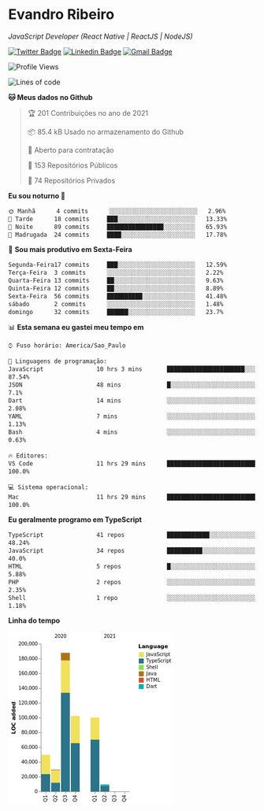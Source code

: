 # Evandro **Ribeiro**

*JavaScript Developer (React Native | ReactJS | NodeJS)*

[![Twitter Badge](https://img.shields.io/badge/-@ribeiroevandro-201B2D?style=flat-square&labelColor=201B2D&logo=twitter&logoColor=white&link=https://twitter.com/ribeiroevandro)](https://twitter.com/ribeiroevandro) 
[![Linkedin Badge](https://img.shields.io/badge/-Evandro%20Ribeiro-201B2D?style=flat-square&logo=Linkedin&logoColor=white&link=https://www.linkedin.com/in/ribeiroevandro)](https://www.linkedin.com/in/ribeiroevandro) 
[![Gmail Badge](https://img.shields.io/badge/-oi@ribeiroevandro.com.br-201B2D?style=flat-square&logo=Gmail&logoColor=white&link=mailto:oi@ribeiroevandro.com.br)](mailto:oi@ribeiroevandro.com.br)


<!--START_SECTION:waka-->
![Profile Views](http://img.shields.io/badge/Visualizac%C3%B5es%20do%20perfil-0-blue)

![Lines of code](https://img.shields.io/badge/Desde%20o%20Hello%20World%20eu%20escrevi-478366%20linhas%20de%20c%C3%B3digo-blue)

**🐱 Meus dados no Github** 

> 🏆 201 Contribuições no ano de 2021
 > 
> 📦 85.4 kB Usado no armazenamento do Github 
 > 
> 💼 Aberto para contratação
 > 
> 📜 153 Repositórios Públicos 
 > 
> 🔑 74 Repositórios Privados  
 > 
**Eu sou noturno 🦉** 

```text
🌞 Manhã      4 commits      ░░░░░░░░░░░░░░░░░░░░░░░░░   2.96% 
🌆 Tarde      18 commits     ███░░░░░░░░░░░░░░░░░░░░░░   13.33% 
🌃 Noite      89 commits     ████████████████░░░░░░░░░   65.93% 
🌙 Madrugada  24 commits     ████░░░░░░░░░░░░░░░░░░░░░   17.78%

```
📅 **Sou mais produtivo em Sexta-Feira** 

```text
Segunda-Feira17 commits     ███░░░░░░░░░░░░░░░░░░░░░░   12.59% 
Terça-Feira  3 commits      ░░░░░░░░░░░░░░░░░░░░░░░░░   2.22% 
Quarta-Feira 13 commits     ██░░░░░░░░░░░░░░░░░░░░░░░   9.63% 
Quinta-Feira 12 commits     ██░░░░░░░░░░░░░░░░░░░░░░░   8.89% 
Sexta-Feira  56 commits     ██████████░░░░░░░░░░░░░░░   41.48% 
sábado       2 commits      ░░░░░░░░░░░░░░░░░░░░░░░░░   1.48% 
domingo      32 commits     ██████░░░░░░░░░░░░░░░░░░░   23.7%

```


📊 **Esta semana eu gastei meu tempo em** 

```text
⌚︎ Fuso horário: America/Sao_Paulo

💬 Linguagens de programação: 
JavaScript               10 hrs 3 mins       ██████████████████████░░░   87.54% 
JSON                     48 mins             █░░░░░░░░░░░░░░░░░░░░░░░░   7.1% 
Dart                     14 mins             ░░░░░░░░░░░░░░░░░░░░░░░░░   2.08% 
YAML                     7 mins              ░░░░░░░░░░░░░░░░░░░░░░░░░   1.13% 
Bash                     4 mins              ░░░░░░░░░░░░░░░░░░░░░░░░░   0.63%

🔥 Editores: 
VS Code                  11 hrs 29 mins      █████████████████████████   100.0%

💻 Sistema operacional: 
Mac                      11 hrs 29 mins      █████████████████████████   100.0%

```

**Eu geralmente programo em TypeScript** 

```text
TypeScript               41 repos            ████████████░░░░░░░░░░░░░   48.24% 
JavaScript               34 repos            ██████████░░░░░░░░░░░░░░░   40.0% 
HTML                     5 repos             █░░░░░░░░░░░░░░░░░░░░░░░░   5.88% 
PHP                      2 repos             ░░░░░░░░░░░░░░░░░░░░░░░░░   2.35% 
Shell                    1 repo              ░░░░░░░░░░░░░░░░░░░░░░░░░   1.18%

```


**Linha do tempo**

![Chart not found](https://raw.githubusercontent.com/ribeiroevandro/ribeiroevandro/master/charts/bar_graph.png) 


<!--END_SECTION:waka-->
